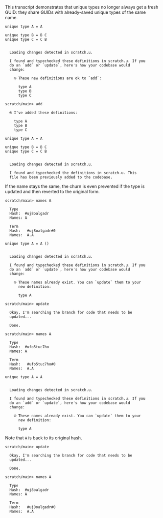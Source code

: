 This transcript demonstrates that unique types no longer always get a fresh GUID: they share GUIDs with already-saved
unique types of the same name.

``` unison
unique type A = A

unique type B = B C
unique type C = C B
```

``` ucm

  Loading changes detected in scratch.u.

  I found and typechecked these definitions in scratch.u. If you
  do an `add` or `update`, here's how your codebase would
  change:
  
    ⍟ These new definitions are ok to `add`:
    
      type A
      type B
      type C

```
``` ucm
scratch/main> add

  ⍟ I've added these definitions:
  
    type A
    type B
    type C

```
``` unison
unique type A = A

unique type B = B C
unique type C = C B
```

``` ucm

  Loading changes detected in scratch.u.

  I found and typechecked the definitions in scratch.u. This
  file has been previously added to the codebase.

```
If the name stays the same, the churn is even prevented if the type is updated and then reverted to the original form.

``` ucm
scratch/main> names A

  Type
  Hash:  #uj8oalgadr
  Names: A
  
  Term
  Hash:   #uj8oalgadr#0
  Names:  A.A

```
``` unison
unique type A = A ()
```

``` ucm

  Loading changes detected in scratch.u.

  I found and typechecked these definitions in scratch.u. If you
  do an `add` or `update`, here's how your codebase would
  change:
  
    ⍟ These names already exist. You can `update` them to your
      new definition:
    
      type A

```
``` ucm
scratch/main> update

  Okay, I'm searching the branch for code that needs to be
  updated...

  Done.

scratch/main> names A

  Type
  Hash:  #ufo5tuc7ho
  Names: A
  
  Term
  Hash:   #ufo5tuc7ho#0
  Names:  A.A

```
``` unison
unique type A = A
```

``` ucm

  Loading changes detected in scratch.u.

  I found and typechecked these definitions in scratch.u. If you
  do an `add` or `update`, here's how your codebase would
  change:
  
    ⍟ These names already exist. You can `update` them to your
      new definition:
    
      type A

```
Note that `A` is back to its original hash.

``` ucm
scratch/main> update

  Okay, I'm searching the branch for code that needs to be
  updated...

  Done.

scratch/main> names A

  Type
  Hash:  #uj8oalgadr
  Names: A
  
  Term
  Hash:   #uj8oalgadr#0
  Names:  A.A

```

